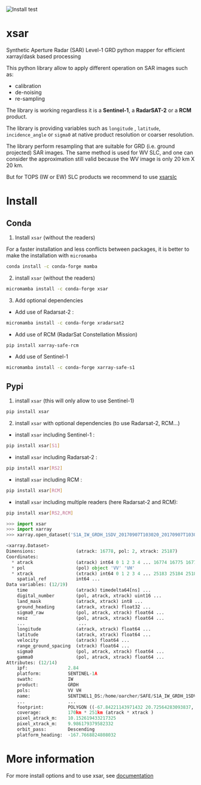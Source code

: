 ![Install test](https://github.com/umr-lops/xsar/actions/workflows/install-test.yml/badge.svg)
# xsar

Synthetic Aperture Radar (SAR) Level-1 GRD python mapper for efficient xarray/dask based processing

This python library allow to apply different operation on SAR images such as:
 - calibration
 - de-noising
 - re-sampling

The library is working regardless it is a **Sentinel-1**, a **RadarSAT-2** or a **RCM** product.

The library is providing variables such as `longitude` , `latitude`, `incidence_angle` or `sigma0` at native product resolution or coarser resolution.

The library perform resampling that are suitable for GRD (i.e. ground projected) SAR images. The same method is used for WV SLC, and one can consider the approximation still valid because the WV image is only 20 km X 20 km.

But for TOPS (IW or EW) SLC products we recommend to use [xsarslc](https://github.com/umr-lops/xsar_slc.git)

# Install

## Conda

1) Install `xsar` (without the readers)

For a faster installation and less conflicts between packages, it is better
to make the installation with `micromamba`

```bash
conda install -c conda-forge mamba
```

2) install `xsar` (without the readers)

```bash
micromamba install -c conda-forge xsar
```
3) Add optional dependencies

- Add use of Radarsat-2 :

```bash
micromamba install -c conda-forge xradarsat2
```

- Add use of RCM (RadarSat Constellation Mission)

```bash
pip install xarray-safe-rcm
```

- Add use of Sentinel-1

```bash
micromamba install -c conda-forge xarray-safe-s1
```

## Pypi

1) install `xsar` (this will only allow to use Sentinel-1)

```bash
pip install xsar
```
2) install `xsar` with optional dependencies (to use Radarsat-2, RCM...)

- install `xsar` including Sentinel-1 :

```bash
pip install xsar[S1]
```

- install `xsar` including Radarsat-2 :

```bash
pip install xsar[RS2]
```

- install `xsar` including RCM :

```bash
pip install xsar[RCM]
```

- install `xsar` including multiple readers (here Radarsat-2 and RCM):

```bash
pip install xsar[RS2,RCM]
```


```python
>>> import xsar
>>> import xarray
>>> xarray.open_dataset('S1A_IW_GRDH_1SDV_20170907T103020_20170907T103045_018268_01EB76_Z010.SAFE')

<xarray.Dataset>
Dimensions:               (atrack: 16778, pol: 2, xtrack: 25187)
Coordinates:
  * atrack                (atrack) int64 0 1 2 3 4 ... 16774 16775 16776 16777
  * pol                   (pol) object 'VV' 'VH'
  * xtrack                (xtrack) int64 0 1 2 3 4 ... 25183 25184 25185 25186
    spatial_ref           int64 ...
Data variables: (12/19)
    time                  (atrack) timedelta64[ns] ...
    digital_number        (pol, atrack, xtrack) uint16 ...
    land_mask             (atrack, xtrack) int8 ...
    ground_heading        (atrack, xtrack) float32 ...
    sigma0_raw            (pol, atrack, xtrack) float64 ...
    nesz                  (pol, atrack, xtrack) float64 ...
    ...                    ...
    longitude             (atrack, xtrack) float64 ...
    latitude              (atrack, xtrack) float64 ...
    velocity              (atrack) float64 ...
    range_ground_spacing  (xtrack) float64 ...
    sigma0                (pol, atrack, xtrack) float64 ...
    gamma0                (pol, atrack, xtrack) float64 ...
Attributes: (12/14)
    ipf:               2.84
    platform:          SENTINEL-1A
    swath:             IW
    product:           GRDH
    pols:              VV VH
    name:              SENTINEL1_DS:/home/oarcher/SAFE/S1A_IW_GRDH_1SDV_20170...
    ...                ...
    footprint:         POLYGON ((-67.84221143971432 20.72564283093837, -70.22...
    coverage:          170km * 251km (atrack * xtrack )
    pixel_atrack_m:    10.152619433217325
    pixel_xtrack_m:    9.986179379582332
    orbit_pass:        Descending
    platform_heading:  -167.7668824808032

```



# More information

For more install options and to use xsar, see [documentation](https://cyclobs.ifremer.fr/static/sarwing_datarmor/xsar/)
